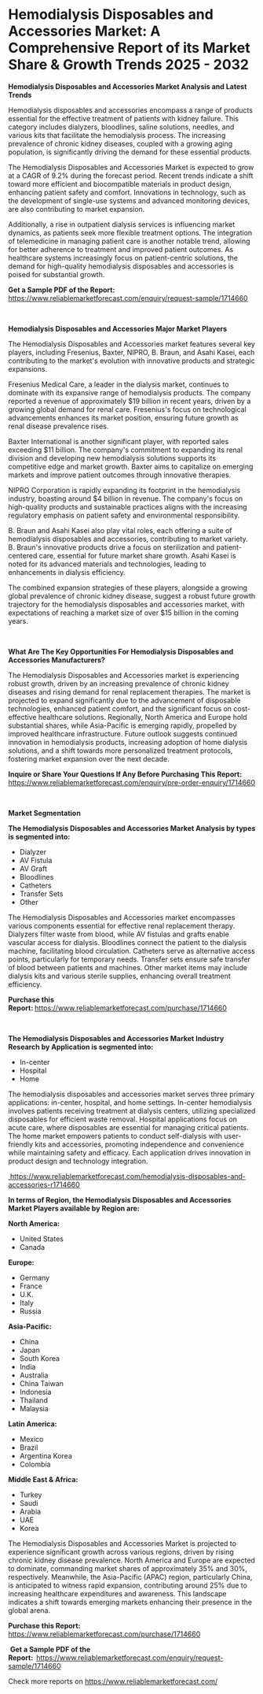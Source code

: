 <p><h1>Hemodialysis Disposables and Accessories Market: A Comprehensive Report of its Market Share & Growth Trends 2025 - 2032</h1></p><p><strong>Hemodialysis Disposables and Accessories Market Analysis and Latest Trends</strong></p>
<p><p>Hemodialysis disposables and accessories encompass a range of products essential for the effective treatment of patients with kidney failure. This category includes dialyzers, bloodlines, saline solutions, needles, and various kits that facilitate the hemodialysis process. The increasing prevalence of chronic kidney diseases, coupled with a growing aging population, is significantly driving the demand for these essential products.</p><p>The Hemodialysis Disposables and Accessories Market is expected to grow at a CAGR of 9.2% during the forecast period. Recent trends indicate a shift toward more efficient and biocompatible materials in product design, enhancing patient safety and comfort. Innovations in technology, such as the development of single-use systems and advanced monitoring devices, are also contributing to market expansion. </p><p>Additionally, a rise in outpatient dialysis services is influencing market dynamics, as patients seek more flexible treatment options. The integration of telemedicine in managing patient care is another notable trend, allowing for better adherence to treatment and improved patient outcomes. As healthcare systems increasingly focus on patient-centric solutions, the demand for high-quality hemodialysis disposables and accessories is poised for substantial growth.</p></p>
<p><strong>Get a Sample PDF of the Report:&nbsp;</strong> <a href="https://www.reliablemarketforecast.com/enquiry/request-sample/1714660?utm_campaign=1167&utm_medium=2&utm_source=Github&utm_content=ia&utm_term=11012025&utm_id=hemodialysis-disposables-and-accessories">https://www.reliablemarketforecast.com/enquiry/request-sample/1714660</a></p>
<p>&nbsp;</p>
<p><strong>Hemodialysis Disposables and Accessories Major Market Players</strong></p>
<p><p>The Hemodialysis Disposables and Accessories market features several key players, including Fresenius, Baxter, NIPRO, B. Braun, and Asahi Kasei, each contributing to the market's evolution with innovative products and strategic expansions.</p><p>Fresenius Medical Care, a leader in the dialysis market, continues to dominate with its expansive range of hemodialysis products. The company reported a revenue of approximately $19 billion in recent years, driven by a growing global demand for renal care. Fresenius's focus on technological advancements enhances its market position, ensuring future growth as renal disease prevalence rises.</p><p>Baxter International is another significant player, with reported sales exceeding $11 billion. The company's commitment to expanding its renal division and developing new hemodialysis solutions supports its competitive edge and market growth. Baxter aims to capitalize on emerging markets and improve patient outcomes through innovative therapies.</p><p>NIPRO Corporation is rapidly expanding its footprint in the hemodialysis industry, boasting around $4 billion in revenue. The company's focus on high-quality products and sustainable practices aligns with the increasing regulatory emphasis on patient safety and environmental responsibility. </p><p>B. Braun and Asahi Kasei also play vital roles, each offering a suite of hemodialysis disposables and accessories, contributing to market variety. B. Braun's innovative products drive a focus on sterilization and patient-centered care, essential for future market share growth. Asahi Kasei is noted for its advanced materials and technologies, leading to enhancements in dialysis efficiency. </p><p>The combined expansion strategies of these players, alongside a growing global prevalence of chronic kidney disease, suggest a robust future growth trajectory for the hemodialysis disposables and accessories market, with expectations of reaching a market size of over $15 billion in the coming years.</p></p>
<p>&nbsp;</p>
<p><strong>What Are The Key Opportunities For Hemodialysis Disposables and Accessories Manufacturers?</strong></p>
<p><p>The Hemodialysis Disposables and Accessories market is experiencing robust growth, driven by an increasing prevalence of chronic kidney diseases and rising demand for renal replacement therapies. The market is projected to expand significantly due to the advancement of disposable technologies, enhanced patient comfort, and the significant focus on cost-effective healthcare solutions. Regionally, North America and Europe hold substantial shares, while Asia-Pacific is emerging rapidly, propelled by improved healthcare infrastructure. Future outlook suggests continued innovation in hemodialysis products, increasing adoption of home dialysis solutions, and a shift towards more personalized treatment protocols, fostering market expansion over the next decade.</p></p>
<p><strong>Inquire or Share Your Questions If Any Before Purchasing This Report:</strong> <a href="https://www.reliablemarketforecast.com/enquiry/pre-order-enquiry/1714660?utm_campaign=1167&utm_medium=2&utm_source=Github&utm_content=ia&utm_term=11012025&utm_id=hemodialysis-disposables-and-accessories">https://www.reliablemarketforecast.com/enquiry/pre-order-enquiry/1714660</a></p>
<p>&nbsp;</p>
<p><strong>Market Segmentation</strong></p>
<p><strong>The Hemodialysis Disposables and Accessories Market Analysis by types is segmented into:</strong></p>
<p><ul><li>Dialyzer</li><li>AV Fistula</li><li>AV Graft</li><li>Bloodlines</li><li>Catheters</li><li>Transfer Sets</li><li>Other</li></ul></p>
<p><p>The Hemodialysis Disposables and Accessories market encompasses various components essential for effective renal replacement therapy. Dialyzers filter waste from blood, while AV fistulas and grafts enable vascular access for dialysis. Bloodlines connect the patient to the dialysis machine, facilitating blood circulation. Catheters serve as alternative access points, particularly for temporary needs. Transfer sets ensure safe transfer of blood between patients and machines. Other market items may include dialysis kits and various sterile supplies, enhancing overall treatment efficiency.</p></p>
<p><strong>Purchase this Report:&nbsp;</strong><a href="https://www.reliablemarketforecast.com/purchase/1714660?utm_campaign=1167&utm_medium=2&utm_source=Github&utm_content=ia&utm_term=11012025&utm_id=hemodialysis-disposables-and-accessories">https://www.reliablemarketforecast.com/purchase/1714660</a></p>
<p>&nbsp;</p>
<p><strong>The Hemodialysis Disposables and Accessories Market Industry Research by Application is segmented into:</strong></p>
<p><ul><li>In-center</li><li>Hospital</li><li>Home</li></ul></p>
<p><p>The hemodialysis disposables and accessories market serves three primary applications: in-center, hospital, and home settings. In-center hemodialysis involves patients receiving treatment at dialysis centers, utilizing specialized disposables for efficient waste removal. Hospital applications focus on acute care, where disposables are essential for managing critical patients. The home market empowers patients to conduct self-dialysis with user-friendly kits and accessories, promoting independence and convenience while maintaining safety and efficacy. Each application drives innovation in product design and technology integration.</p></p>
<p><a href="https://www.reliablemarketforecast.com/hemodialysis-disposables-and-accessories-r1714660?utm_campaign=1167&utm_medium=2&utm_source=Github&utm_content=ia&utm_term=11012025&utm_id=hemodialysis-disposables-and-accessories">&nbsp;https://www.reliablemarketforecast.com/hemodialysis-disposables-and-accessories-r1714660</a></p>
<p><strong>In terms of Region, the Hemodialysis Disposables and Accessories Market Players available by Region are:</strong></p>
<p>
    <p> <strong> North America: </strong>
        <ul>
            <li>United States</li>
            <li>Canada</li>
        </ul>
        </p> 
    <p> <strong> Europe: </strong>
        <ul>
            <li>Germany</li>
            <li>France</li>
            <li>U.K.</li>
            <li>Italy</li>
            <li>Russia</li>
        </ul>
        </p> 
    <p> <strong> Asia-Pacific: </strong>
        <ul>
            <li>China</li>
            <li>Japan</li>
            <li>South Korea</li>
            <li>India</li>
            <li>Australia</li>
            <li>China Taiwan</li>
            <li>Indonesia</li>
            <li>Thailand</li>
            <li>Malaysia</li>
        </ul>
        </p> 
    <p> <strong> Latin America: </strong>
        <ul>
            <li>Mexico</li>
            <li>Brazil</li>
            <li>Argentina Korea</li>
            <li>Colombia</li>
        </ul>
        </p> 
    <p> <strong> Middle East & Africa: </strong>
        <ul>
            <li>Turkey</li>
            <li>Saudi</li>
            <li>Arabia</li>
            <li>UAE</li>
            <li>Korea</li>
        </ul>
    </p>
    </p>
<p><p>The Hemodialysis Disposables and Accessories Market is projected to experience significant growth across various regions, driven by rising chronic kidney disease prevalence. North America and Europe are expected to dominate, commanding market shares of approximately 35% and 30%, respectively. Meanwhile, the Asia-Pacific (APAC) region, particularly China, is anticipated to witness rapid expansion, contributing around 25% due to increasing healthcare expenditures and awareness. This landscape indicates a shift towards emerging markets enhancing their presence in the global arena.</p></p>
<p><strong>Purchase this Report: </strong><a href="https://www.reliablemarketforecast.com/purchase/1714660?utm_campaign=1167&utm_medium=2&utm_source=Github&utm_content=ia&utm_term=11012025&utm_id=hemodialysis-disposables-and-accessories">https://www.reliablemarketforecast.com/purchase/1714660</a></p>
<p>&nbsp;<strong>Get a Sample PDF of the Report:&nbsp;&nbsp;</strong><a href="https://www.reliablemarketforecast.com/enquiry/request-sample/1714660?utm_campaign=1167&utm_medium=2&utm_source=Github&utm_content=ia&utm_term=11012025&utm_id=hemodialysis-disposables-and-accessories">https://www.reliablemarketforecast.com/enquiry/request-sample/1714660</a></p>
<p><strong></strong></p>
<p>Check more reports on <a href="https://www.reliablemarketforecast.com/?utm_campaign=1167&utm_medium=2&utm_source=Github&utm_content=ia&utm_term=11012025&utm_id=hemodialysis-disposables-and-accessories">https://www.reliablemarketforecast.com/</a></p>